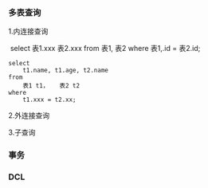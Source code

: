 ### 多表查询

1.内连接查询

​	select   表1.xxx   表2.xxx   from 表1, 表2 where 表1,.id = 表2.id;

```mysql
select
	t1.name, t1.age, t2.name
from
	表1 t1，   表2 t2
where
	t1.xxx = t2.xx;
```



2.外连接查询



3.子查询







### 事务



### DCL